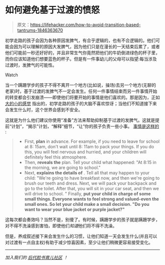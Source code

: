 # 如何避免基于过渡的愤怒

> 原文：<https://lifehacker.com/how-to-avoid-transition-based-tantrums-1846363670>

初学走路的孩子会因为各种原因发脾气，有合乎逻辑的，也有不合逻辑的。他们可能会因为可以理解的原因大发脾气，因为他们只是在漫长的一天结束后累了，或者他们可能前一秒还好好的，并且非常生气你竟然把他们的牛奶倒进绿色的杯子里，而你应该知道他们想要蓝色的杯子。但是有一件事幼儿的父母可以指望:每当涉及过渡时，发脾气的可能性。

Watch

当一个蹒跚学步的孩子不得不离开一个地方(比如说，操场)去另一个地方(无聊的老家)时，基于过渡的发脾气不一定会发生。任何一件事情结束而另一件事情开始的转变都会引发崩溃——即使他们将要开始的事情是他们喜欢的。那是因为，正如 [大的小的感觉](https://biglittlefeelings.com/wp-content/uploads/2020/06/5-Tips-to-Stop-a-Tantrum-Before-It-Even-Starts.pdf) 指出的，初学走路的孩子的大脑不喜欢惊讶；当他们不知道接下来会发生什么时，这个世界会感到不安全。

这就是为什么他们建议你使用“准备”方法来帮助抑制基于过渡的发脾气。这就是提前“计划”，“揭示”计划，“解释”细节，“让”你的孩子负责一些小事。 [事情是这样的](https://biglittlefeelings.com/wp-content/uploads/2020/06/5-Tips-to-Stop-a-Tantrum-Before-It-Even-Starts.pdf) :

> *   First, **plan** in advance. For example, if you need to leave for school at 8: 15am, don't wait until 8: 11am to pack your things. If you do this, you will feel nervous and hurried, and your children will definitely feel this atmosphere.
> *   Then, **reveals the** plan. Tell your child what happened: "At 8:15 in the morning, we are going to school."
> *   Next, **explains the details of** . Tell all that may happen to your child: "We're going to have breakfast now, and then we're going to brush our teeth and dress. Next, we will pack your backpack and go to the toilet. After that, you will sit in your car seat, and then we will drive to school. " Finally, **put your child in charge of some small things. Everyone wants to feel strong and valued-even the small ones. So let your child make a small decision. "Do you want to wear your blue jacket or purple jacket?"**

这每次都会奏效吗？当然不是，别傻了。有时候，蹒跚学步的孩子就是蹒跚学步，对不得不洗澡感到害怕，即使他们*知道*他们将不得不洗澡。

但是，养成叙述接下来会发生什么的习惯，让他们知道一天会发生什么(并且可以对过渡有一点自主权)有助于减少惊喜因素，至少让他们稍微更容易接受变化。

* * *

*加入我们的* [*后代脸书育儿社区*](https://www.facebook.com/groups/2018785615043946) *！*